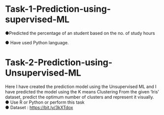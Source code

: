 # Task-1-Prediction-using-supervised-ML
●Predicted the percentage of an student based on the no. of study hours

● Have used Python language.


# Task-2-Prediction-using-Unsupervised-ML
Here I have created the prediction model using the Unsupervised ML and I have predicted the model using the K means Clustering  From the given ‘Iris’ dataset, predict the optimum number of clusters and represent it visually.  
● Use R or Python or perform this task  
● Dataset : https://bit.ly/3kXTdox
